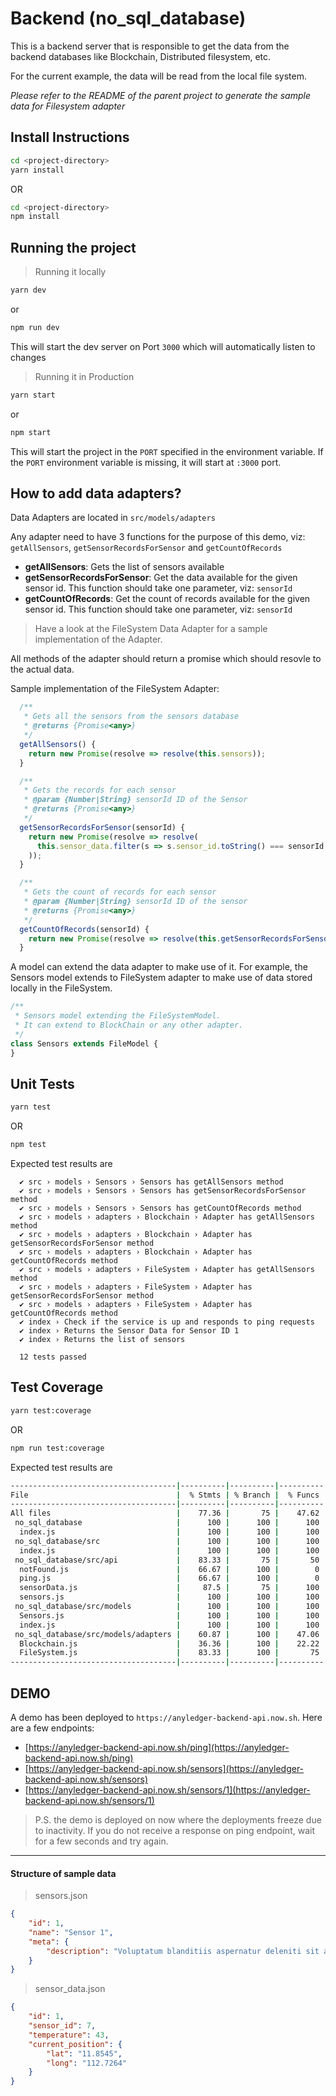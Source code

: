 # Backend (no_sql_database)

This is a backend server that is responsible to get the data from the backend databases like Blockchain, Distributed filesystem, etc.

For the current example, the data will be read from the local file system.

_Please refer to the README of the parent project to generate the sample data for Filesystem adapter_

## Install Instructions

```bash
cd <project-directory>
yarn install
```
OR
```bash
cd <project-directory>
npm install
```

## Running the project

> Running it locally
```bash
yarn dev
```

or 

```bash
npm run dev
```

This will start the dev server on Port `3000` which will automatically listen to changes

> Running it in Production
```bash
yarn start
```

or 

```bash
npm start
```

This will start the project in the `PORT` specified in the environment variable. If the `PORT` environment variable is missing, it will start at `:3000` port.

## How to add data adapters?

Data Adapters are located in `src/models/adapters`

Any adapter need to have 3 functions for the purpose of this demo, viz: `getAllSensors`, `getSensorRecordsForSensor` and `getCountOfRecords`

- **getAllSensors**: Gets the list of sensors available
- **getSensorRecordsForSensor**: Get the data available for the given sensor id. This function should take one parameter, viz: `sensorId`
- **getCountOfRecords**: Get the count of records available for the given sensor id. This function should take one parameter, viz: `sensorId`

> Have a look at the FileSystem Data Adapter for a sample implementation of the Adapter.

All methods of the adapter should return a promise which should resovle to the actual data.

Sample implementation of the FileSystem Adapter:

```javascript
  /**
   * Gets all the sensors from the sensors database
   * @returns {Promise<any>}
   */
  getAllSensors() {
    return new Promise(resolve => resolve(this.sensors));
  }

  /**
   * Gets the records for each sensor
   * @param {Number|String} sensorId ID of the Sensor
   * @returns {Promise<any>}
   */
  getSensorRecordsForSensor(sensorId) {
    return new Promise(resolve => resolve(
      this.sensor_data.filter(s => s.sensor_id.toString() === sensorId.toString()),
    ));
  }

  /**
   * Gets the count of records for each sensor
   * @param {Number|String} sensorId ID of the sensor
   * @returns {Promise<any>}
   */
  getCountOfRecords(sensorId) {
    return new Promise(resolve => resolve(this.getSensorRecordsForSensor(sensorId).length));
  }
```

A model can extend the data adapter to make use of it. For example, the Sensors model extends to FileSystem adapter to make use of data stored locally in the FileSystem.

```javascript
/**
 * Sensors model extending the FileSystemModel.
 * It can extend to BlockChain or any other adapter.
 */
class Sensors extends FileModel {
}
```

## Unit Tests
```bash
yarn test
```
OR 

```bash
npm test
```

Expected test results are

```
  ✔ src › models › Sensors › Sensors has getAllSensors method
  ✔ src › models › Sensors › Sensors has getSensorRecordsForSensor method
  ✔ src › models › Sensors › Sensors has getCountOfRecords method
  ✔ src › models › adapters › Blockchain › Adapter has getAllSensors method
  ✔ src › models › adapters › Blockchain › Adapter has getSensorRecordsForSensor method
  ✔ src › models › adapters › Blockchain › Adapter has getCountOfRecords method
  ✔ src › models › adapters › FileSystem › Adapter has getAllSensors method
  ✔ src › models › adapters › FileSystem › Adapter has getSensorRecordsForSensor method
  ✔ src › models › adapters › FileSystem › Adapter has getCountOfRecords method
  ✔ index › Check if the service is up and responds to ping requests
  ✔ index › Returns the Sensor Data for Sensor ID 1
  ✔ index › Returns the list of sensors

  12 tests passed
```

## Test Coverage

```bash
yarn test:coverage
```
OR 

```bash
npm run test:coverage
```

Expected test results are

```bash
-------------------------------------|----------|----------|----------|----------|-------------------|
File                                 |  % Stmts | % Branch |  % Funcs |  % Lines | Uncovered Line #s |
-------------------------------------|----------|----------|----------|----------|-------------------|
All files                            |    77.36 |       75 |    47.62 |    88.64 |                   |
 no_sql_database                     |      100 |      100 |      100 |      100 |                   |
  index.js                           |      100 |      100 |      100 |      100 |                   |
 no_sql_database/src                 |      100 |      100 |      100 |      100 |                   |
  index.js                           |      100 |      100 |      100 |      100 |                   |
 no_sql_database/src/api             |    83.33 |       75 |       50 |    93.75 |                   |
  notFound.js                        |    66.67 |      100 |        0 |      100 |                   |
  ping.js                            |    66.67 |      100 |        0 |      100 |                   |
  sensorData.js                      |     87.5 |       75 |      100 |     87.5 |                21 |
  sensors.js                         |      100 |      100 |      100 |      100 |                   |
 no_sql_database/src/models          |      100 |      100 |      100 |      100 |                   |
  Sensors.js                         |      100 |      100 |      100 |      100 |                   |
  index.js                           |      100 |      100 |      100 |      100 |                   |
 no_sql_database/src/models/adapters |    60.87 |      100 |    47.06 |       75 |                   |
  Blockchain.js                      |    36.36 |      100 |    22.22 |    57.14 |          25,34,43 |
  FileSystem.js                      |    83.33 |      100 |       75 |    88.89 |                45 |
-------------------------------------|----------|----------|----------|----------|-------------------|
```

## DEMO

A demo has been deployed to `https://anyledger-backend-api.now.sh`. Here are a few endpoints:

- [https://anyledger-backend-api.now.sh/ping](https://anyledger-backend-api.now.sh/ping)
- [https://anyledger-backend-api.now.sh/sensors](https://anyledger-backend-api.now.sh/sensors)
- [https://anyledger-backend-api.now.sh/sensors/1](https://anyledger-backend-api.now.sh/sensors/1)

> P.S. the demo is deployed on now where the deployments freeze due to inactivity. If you do not receive a response on ping endpoint, wait for a few seconds and try again.
____________________________________________

#### Structure of sample data

> sensors.json

```json
{
    "id": 1,
    "name": "Sensor 1",
    "meta": {
        "description": "Voluptatum blanditiis aspernatur deleniti sit a iure. Natus totam molestiae et placeat temporibus."
    }
}
```

> sensor_data.json

```json
{
    "id": 1,
    "sensor_id": 7,
    "temperature": 43,
    "current_position": {
        "lat": "11.8545",
        "long": "112.7264"
    }
}
```

